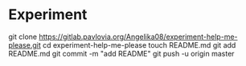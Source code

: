 # Experiment
git clone https://gitlab.pavlovia.org/Angelika08/experiment-help-me-please.git
cd experiment-help-me-please
touch README.md
git add README.md
git commit -m "add README"
git push -u origin master
